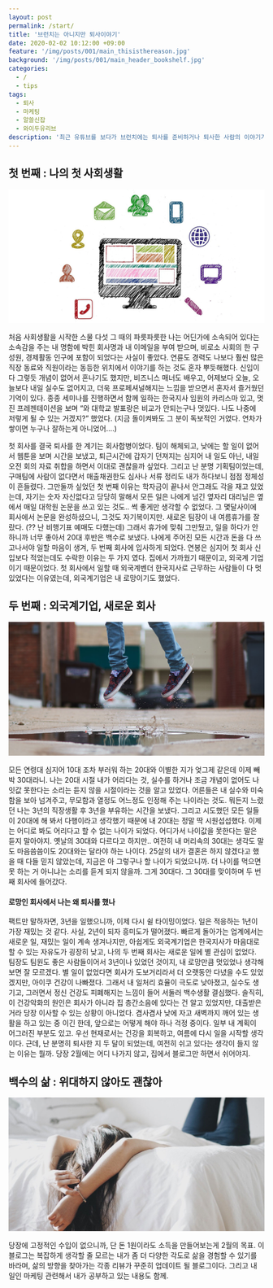 ```yaml
---
layout: post
permalink: /start/
title: '브런치는 아니지만 퇴사이야기'
date: 2020-02-02 10:12:00 +09:00
feature: '/img/posts/001/main_thisisthereason.jpg'
background: '/img/posts/001/main_header_bookshelf.jpg'
categories:
  - /
  - tips
tags:
  - 퇴사
  - 마케팅
  - 알쓸신잡
  - 와이두유리브
description: '최근 유튜브를 보다가 브런치에는 퇴사를 준비하거나 퇴사한 사람의 이야기가 대부분이라는 이야기를 들었다. 내가 관심이 있어서 그렇게 보이는 거라고 생각했는데, 절대 다수로 해당 콘텐츠가 많은 것도 사실인 모양이다. 브런치는 아니지만 퇴사이야기로 시작해보려고 한다.'
---
```


## 첫 번째 : 나의 첫 사회생활 

![이메일](/img/posts/001/email.jpg)

처음 사회생활을 시작한 스물 다섯 그 때의 파릇파릇한 나는 어딘가에 소속되어 있다는 소속감을 주는 내 명함에 박힌 회사명과 내 이메일을 부여 받으며, 비로소 사회의 한 구성원, 경제활동 인구에 포함이 되었다는 사실이 좋았다. 연륜도 경력도 나보다 훨씬 많은 직장 동료와 직원이라는 동등한 위치에서 이야기를 하는 것도 혼자 뿌듯해했다. 신입이 다 그렇듯 개념이 없어서 혼나기도 했지만, 비즈니스 매너도 배우고, 어제보다 오늘, 오늘보다 내일 실수도 없어지고, 더욱 프로페셔널해지는 느낌을 받으면서 혼자서 즐거웠던 기억이 있다. 종종 세미나를 진행하면서 함께 일하는 한국지사 임원의 카리스마 있고, 멋진 프레젠테이션을 보며 “와 대학교 발표랑은 비교가 안되는구나 멋있다. 나도 나중에 저렇게 될 수 있는 거겠지?” 했었다. (지금 돌이켜봐도 그 분이 독보적인 거였다. 연차가 쌓이면 누구나 잘하는게 아니었어....)



첫 회사를 결국 퇴사를 한 계기는 회사합병이었다. 팀이 해체되고, 낮에는 할 일이 없어서 웹툰을 보며 시간을 보냈고, 퇴근시간에 갑자기 던져지는 심지어 내 일도 아닌, 내일 오전 회의 자료 취합을 하면서 이대로 괜찮을까 싶었다. 그리고 난 분명 기획팀이었는데, 구매팀에 사람이 없다면서 매출채권한도 심사나 서류 정리도 내가 하다보니 점점 정체성이 흔들렸다. 그만둘까 싶었던 첫 번째 이유는 학자금이 끝나서 안그래도 각을 재고 있었는데, 자기는 숫자 자신없다고 당당히 말해서 모든 일은 나에게 넘긴 옆자리 대리님은 옆에서 매일 대학원 논문을 쓰고 있는 것도.. 썩 좋게만 생각할 수 없었다. 그 몇달사이에 회사에서 논문을 완성하셨으니, 그것도 자기복이지만. 새로온 팀장이 내 여름휴가를 잘랐다. (?? 난 비행기표 예매도 다했는데) 그래서 휴가에 맞춰 그만뒀고, 일을 하다가 안하니까 너무 좋아서 20대 후반은 백수로 보냈다. 나에게 주어진 모든 시간과 돈을 다 쓰고나서야 일할 마음이 생겨, 두 번째 회사에 입사하게 되었다. 연봉은 심지어 첫 회사 신입보다 적었는데도 수락한 이유는 두 가지 였다. 집에서 가까웠기 때문이고, 외국계 기업이기 때문이었다. 첫 회사에서 일할 때 외국계벤더 한국지사로 근무하는 사람들이 다 멋있었다는 이유였는데, 외국계기업은 내 로망이기도 했었다.



## 두 번째 : 외국계기업, 새로운 회사

![이메일](/img/posts/001/jump.jpg)

모든 연령대 심지어 10대 조차 부러워 하는 20대와 이별한 지가 엊그제 같은데 이제 빼박 30대라니. 나는 20대 시절 내가 어리다는 것, 실수를 하거나 조금 개념이 없어도 나잇값 못한다는 소리는 듣지 않을 시절이라는 것을 알고 있었다. 어른들은 내 실수와 미숙함을 보아 넘겨주고, 무모함과 열정도 어느정도 인정해 주는 나이라는 것도. 뭐든지 느렸던 나는 3년의 직장생활 후 3년을 부유하는 시간을 보냈다. 그리고 시도했던 모든 일들이 20대에 해 봐서 다행이라고 생각했기 때문에 내 20대는 정말 딱 시원섭섭했다. 이제는 어디로 봐도 어리다고 할 수 없는 나이가 되었다. 어디가서 나이값을 못한다는 말은 듣지 말아야지. 옛날의 30대와 다르다고 하지만.. 여전히 내 머리속의 30대는 생각도 말도 마음씀씀이도 20대와는 달라야 하는 나이다. 25살의 내가 결혼은 하지 않겠다고 했을 때 다들 믿지 않았는데, 지금은 아 그렇구나 할 나이가 되었으니까. 더 나이를 먹으면 못 하는 거 아니냐는 소리를 듣게 되지 않을까. 그게 30대다. 그 30대를 맞이하며 두 번째 회사에 들어갔다. 



#### 로망인 회사에서 나는 왜 퇴사를 했나

팩트만 말하자면, 3년을 일했으니까, 이제 다시 쉴 타이밍이었다. 일은 적응하는 1년이 가장 재밌는 것 같다. 사실, 2년이 되자 흥미도가 떨어졌다. 빠르게 돌아가는 업계에서는 새로운 일, 재밌는 일이 계속 생겨나지만, 아쉽게도 외국계기업은 한국지사가 마음대로 할 수 있는 자유도가 굉장히 낮고, 나의 두 번째 회사는 새로운 일에 별 관심이 없었다. 팀장도 팀원도 좋은 사람들이어서 3년이나 있었던 것이지, 내 로망만큼 멋있었나 생각해보면 잘 모르겠다. 별 일이 없었다면 회사가 도보거리라서 더 오랫동안 다녔을 수도 있었겠지만, 아이쿠 건강이 나빠졌다. 그래서 내 일처리 효율이 극도로 낮아졌고, 실수도 생기고, 그러면서 정신 건강도 피폐해지는 느낌이 들어 서둘러 백수생활 결심했다. 솔직히, 이 건강악화의 원인은 회사가 아니라 집 층간소음에 있다는 건 알고 있었지만, 대출받은 거라 당장 이사할 수 있는 상황이 아니었다. 겸사겸사 낮에 자고 새벽까지 깨어 있는 생활을 하고 있는 중 이긴 한데, 앞으로는 어떻게 해야 하나 걱정 중이다. 일부 내 계획이 어그러진 부분도 있고. 우선 현재로서는 건강을 회복하고, 여름에 다시 일을 시작할 생각이다. 근데, 난 분명히 퇴사한 지 두 달이 되었는데, 여전히 쉬고 있다는 생각이 들지 않는 이유는 뭘까. 당장 2월에는 어디 나가지 않고, 집에서 블로그만 하면서 쉬어야지. 



## 백수의 삶 : 위대하지 않아도 괜찮아

![이메일](/img/posts/001/rest.jpg)

당장에 고정적인 수입이 없으니까, 단 돈 1원이라도 소득을 만들어보는게 2월의 목표. 이 블로그는 복잡하게 생각할 줄 모르는 내가 좀 더 다양한 각도로 삶을 경험할 수 있기를 바라며, 삶의 방향을 찾아가는  각종 리뷰가 꾸준히 업데이트 될 블로그이다. 그리고 내 일인 마케팅 관련해서 내가 공부하고 있는 내용도 함께. 